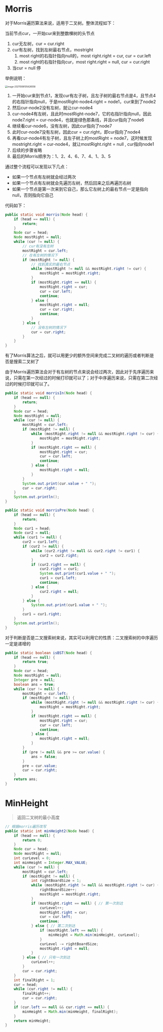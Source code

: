# Morris

对于Morris遍历算法来说，适用于二叉树。整体流程如下：

当前节点cur，一开始cur来到整数棵树的头节点

1. cur无左树，cur = cur.right
2. cur有左树，找到左树最右节点，mostright
   1. most right的右指针指向null的，most right.right = cur, cur =  cur.left
   2. most right的右指针指向cur，most right.right = null, cur = cur.right
3. 当cur = null 停

举例说明：

<img src="IMG/17、Morris遍历及其相关扩展.assets/image-20211006105426558.png" alt="image-20211006105426558" style="zoom:50%;" />



1. 一开始cur来到节点1，发现cur有左子树，且左子树的最右节点是4，且节点4的右指针指向null，于是mostRight-node4.right = node1，cur来到了node2
2. 然后cur-node2没有左树，就让cur-node4
3. cur-node4有左树，且此时mostRight-node7，它的右指针指向null，因此node7.right = cur-node4，也就是绿色那条线，并且cur指向了node6
4. 继续看cur-node6，没有左树，因此cur指向了node7
5. 此时cur-node7没有左树，因此cur = cur.right，即cur指向了node4
6. 再看cur-node4有左子树，且左子树上的mostRight = node7，这时候发现mostright.right = cur-node4，就让mostRight.right = null , cur指向node1
7. 后续的步骤省略
8. 最后的Morris顺序为：1、2、4、6、7、4、1、3、5

通过整个流程可以发现以下几点：

- 如果一个节点有左树就会经过两次
- 如果一个节点有左树就会先遍历左树，然后回来之后再遍历右树
- 如果一个节点是第一次来到它自己，那么它左树上的最右节点一定是指向null，否则指向它自己

代码如下：

```java
public static void morris(Node head) {
    if (head == null) {
        return;
    }
    Node cur = head;
    Node mostRight = null;
    while (cur != null) {
        // cur有没有左树
        mostRight = cur.left;
        // 在有左树的情况下
        if (mostRight != null) {
            // 找到真实的最右节点
            while (mostRight != null && mostRight.right != cur) {
                mostRight = mostRight.right;
            }
            if (mostRight.right == null) {
                mostRight.right = cur;
                cur = cur.left;
                continue;
            } else {
                mostRight.right = null;
                cur = cur.right;
                continue;
            }
        } else {
            // 没有左树的情况下
            cur = cur.right;
        }
    }
}
```

有了Morris算法之后，就可以用更少的额外空间来完成二叉树的遍历或者判断是否是搜索二叉树了

由于Morris遍历算法会对于有左树的节点来说会经过两次，因此对于先序遍历来说，只需在第一次经过的时候打印就可以了；对于中序遍历来说，只需在第二次经过的时候打印就可以了。

```java
public static void morrisIn(Node head) {
    if (head == null) {
        return;
    }
    Node cur = head;
    Node mostRight = null;
    while (cur != null) {
        mostRight = cur.left;
        if (mostRight != null) {
            while (mostRight.right != null && mostRight.right != cur) {
                mostRight = mostRight.right;
            }
            if (mostRight.right == null) {
                mostRight.right = cur;
                cur = cur.left;
                continue;
            } else {
                mostRight.right = null;
            }
        }
        System.out.print(cur.value + " ");
        cur = cur.right;
    }
    System.out.println();
}

public static void morrisPre(Node head) {
    if (head == null) {
        return;
    }
    Node cur1 = head;
    Node cur2 = null;
    while (cur1 != null) {
        cur2 = cur1.left;
        if (cur2 != null) {
            while (cur2.right != null && cur2.right != cur1) {
                cur2 = cur2.right;
            }
            if (cur2.right == null) {
                cur2.right = cur1;
                System.out.print(cur1.value + " ");
                cur1 = cur1.left;
                continue;
            } else {
                cur2.right = null;
            }
        } else {
            System.out.print(cur1.value + " ");
        }
        cur1 = cur1.right;
    }
    System.out.println();
}
```

对于判断是否是二叉搜索树来说，其实可以利用它的性质：二叉搜索树的中序遍历一定是递增的

```java
public static boolean isBST(Node head) {
    if (head == null) {
        return true;
    }
    Node cur = head;
    Node mostRight = null;
    Integer pre = null;
    boolean ans = true;
    while (cur != null) {
        mostRight = cur.left;
        if (mostRight != null) {
            while (mostRight.right != null && mostRight.right != cur) {
                mostRight = mostRight.right;
            }
            if (mostRight.right == null) {
                mostRight.right = cur;
                cur = cur.left;
                continue;
            } else {
                mostRight.right = null;
            }
        }
        if (pre != null && pre >= cur.value) {
            ans = false;
        }
        pre = cur.value;
        cur = cur.right;
    }
    return ans;
}
```

# MinHeight

> 返回二叉树的最小高度

```java
// 根据morris遍历改写
public static int minHeight2(Node head) {
    if (head == null) {
        return 0;
    }
    Node cur = head;
    Node mostRight = null;
    int curLevel = 0;
    int minHeight = Integer.MAX_VALUE;
    while (cur != null) {
        mostRight = cur.left;
        if (mostRight != null) {
            int rightBoardSize = 1;
            while (mostRight.right != null && mostRight.right != cur) {
                rightBoardSize++;
                mostRight = mostRight.right;
            }
            if (mostRight.right == null) { // 第一次到达
                curLevel++;
                mostRight.right = cur;
                cur = cur.left;
                continue;
            } else { // 第二次到达
                if (mostRight.left == null) {
                    minHeight = Math.min(minHeight, curLevel);
                }
                curLevel -= rightBoardSize;
                mostRight.right = null;
            }
        } else { // 只有一次到达
            curLevel++;
        }
        cur = cur.right;
    }
    int finalRight = 1;
    cur = head;
    while (cur.right != null) {
        finalRight++;
        cur = cur.right;
    }
    if (cur.left == null && cur.right == null) {
        minHeight = Math.min(minHeight, finalRight);
    }
    return minHeight;
}
```

